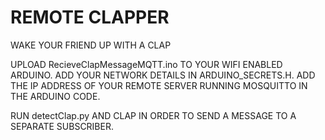 # REMOTE CLAPPER

WAKE YOUR FRIEND UP WITH A CLAP

UPLOAD RecieveClapMessageMQTT.ino TO YOUR WIFI ENABLED ARDUINO.  ADD YOUR NETWORK DETAILS IN ARDUINO_SECRETS.H. ADD THE IP ADDRESS OF YOUR REMOTE SERVER RUNNING MOSQUITTO IN THE ARDUINO CODE.  

RUN detectClap.py AND CLAP IN ORDER TO SEND A MESSAGE TO A SEPARATE SUBSCRIBER.  


